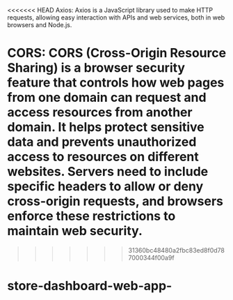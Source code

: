 <<<<<<< HEAD
Axios:
 Axios is a JavaScript library used to make HTTP requests, allowing easy interaction
 with APIs and web services, both in web browsers and Node.js.

CORS:
CORS (Cross-Origin Resource Sharing) is a browser security feature that controls how web pages from one domain can request and access resources from another domain. It helps protect sensitive data and prevents unauthorized access to resources on different websites. Servers need to include specific headers to allow or deny cross-origin requests, and browsers enforce these restrictions to maintain web security.
=======

>>>>>>> 31360bc48480a2fbc83ed8f0d787000344f00a9f
# store-dashboard-web-app-
